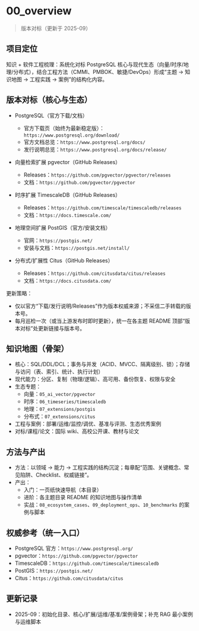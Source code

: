 ﻿# 00_overview

> 版本对标（更新于 2025-09）

## 项目定位

知识 + 软件工程梳理：系统化对标 PostgreSQL 核心与现代生态（向量/时序/地理/分布式），结合工程方法（CMMI、PMBOK、敏捷/DevOps）形成“主题 → 知识地图 → 工程实践 → 案例”的结构化内容。

## 版本对标（核心与生态）

- PostgreSQL（官方下载/文档）
  - 官方下载页（始终为最新稳定版）：`https://www.postgresql.org/download/`
  - 官方文档总览：`https://www.postgresql.org/docs/`
  - 发行说明总览：`https://www.postgresql.org/docs/release/`

- 向量检索扩展 pgvector（GitHub Releases）
  - Releases：`https://github.com/pgvector/pgvector/releases`
  - 文档：`https://github.com/pgvector/pgvector`

- 时序扩展 TimescaleDB（GitHub Releases）
  - Releases：`https://github.com/timescale/timescaledb/releases`
  - 文档：`https://docs.timescale.com/`

- 地理空间扩展 PostGIS（官方/安装文档）
  - 官网：`https://postgis.net/`
  - 安装与文档：`https://postgis.net/install/`

- 分布式/扩展性 Citus（GitHub Releases）
  - Releases：`https://github.com/citusdata/citus/releases`
  - 文档：`https://docs.citusdata.com/`

更新策略：

- 仅以官方“下载/发行说明/Releases”作为版本权威来源；不采信二手转载的版本号。
- 每月巡检一次（或当上游发布时即时更新），统一在各主题 README 顶部“版本对标”处更新链接与版本号。

## 知识地图（骨架）

- 核心：SQL/DDL/DCL；事务与并发（ACID、MVCC、隔离级别、锁）；存储与访问（表、索引、统计、执行计划）
- 现代能力：分区、复制（物理/逻辑）、高可用、备份恢复、权限与安全
- 生态专题：
  - 向量：`05_ai_vector/pgvector`
  - 时序：`06_timeseries/timescaledb`
  - 地理：`07_extensions/postgis`
  - 分布式：`07_extensions/citus`
- 工程与案例：部署/运维/监控/调优、基准与评测、生态优秀案例
- 对标/课程/论文：国际 wiki、高校公开课、教材与论文

## 方法与产出

- 方法：以领域 → 能力 → 工程实践的结构沉淀；每章配“范围、关键概念、常见陷阱、Checklist、权威链接”。
- 产出：
  - 入门：一页纸快速导航（本目录）
  - 进阶：各主题目录 README 的知识地图与操作清单
  - 实战：`08_ecosystem_cases`、`09_deployment_ops`、`10_benchmarks` 的案例与脚本

## 权威参考（统一入口）

- PostgreSQL 官方：`https://www.postgresql.org/`
- pgvector：`https://github.com/pgvector/pgvector`
- TimescaleDB：`https://github.com/timescale/timescaledb`
- PostGIS：`https://postgis.net/`
- Citus：`https://github.com/citusdata/citus`

## 更新记录

- 2025-09：初始化目录、核心/扩展/运维/基准/案例骨架；补充 RAG 最小案例与运维脚本
